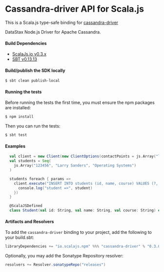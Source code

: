 Cassandra-driver API for Scala.js
=======================
This is a Scala.js type-safe binding for [cassandra-driver](https://www.npmjs.com/package/cassandra-driver) 

DataStax Node.js Driver for Apache Cassandra.

#### Build Dependencies

* [ScalaJs.io v0.3.x](https://github.com/ldaniels528/scalajs.io)
* [SBT v0.13.13](http://www.scala-sbt.org/download.html)

#### Build/publish the SDK locally

```bash
$ sbt clean publish-local
```

#### Running the tests

Before running the tests the first time, you must ensure the npm packages are installed:

```bash
$ npm install
```

Then you can run the tests:

```bash
$ sbt test
```

#### Examples

```scala
  val client = new Client(new ClientOptions(contactPoints = js.Array("localhost"), keyspace = "classroom"))
  val students = Seq(
    js.Array("123456", "Larry Sanders", "Operating Systems")
  )

  students foreach { params =>
    client.execute("INSERT INTO students (id, name, course) VALUES (?, ?, ?)", params, (err, student) => {
      console.log("student =>", student)
    })
  }
```

```scala
  @ScalaJSDefined
  class Student(val id: String, val name: String, val course: String) extends js.Object
```

#### Artifacts and Resolvers

To add the `cassandra-driver` binding to your project, add the following to your build.sbt:  

```sbt
libraryDependencies += "io.scalajs.npm" %%% "cassandra-driver" % "0.3.0.3"
```

Optionally, you may add the Sonatype Repository resolver:

```sbt   
resolvers += Resolver.sonatypeRepo("releases") 
```